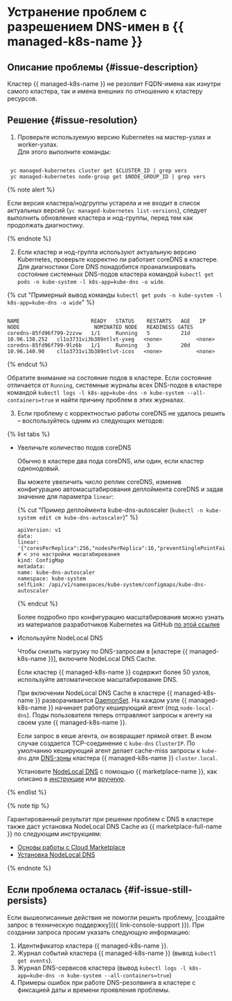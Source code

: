 # Устранение проблем с разрешением DNS-имен в {{ managed-k8s-name }}

## Описание проблемы {#issue-description}

Кластер {{ managed-k8s-name }} не резолвит FQDN-имена как изнутри самого кластера, так и имена внешних по отношению к кластеру ресурсов.

## Решение {#issue-resolution}

1. Проверьте используемую версию Kubernetes на мастер-узлах и worker-узлах.  
Для этого выполните команды:

```(text)

 yc managed-kubernetes cluster get $CLUSTER_ID | grep vers
 yc managed-kubernetes node-group get $NODE_GROUP_ID | grep vers

```

{% note alert %}

Eсли версия кластера/нодгруппы устарела и не входит в список актуальных версий (`yc managed-kubernetes list-versions`), следует выполнить обновление кластера и нод-группы, перед тем как продолжать диагностику.

{% endnote %}

2. Если кластер и нод-группа используют актуальную версию Kubernetes, проверьте корректно ли работает coreDNS в кластере.
Для диагностики Core DNS понадобится проанализировать состояние системных DNS-подов кластера командой `kubectl get pods -n kube-system -l k8s-app=kube-dns -o wide`.

{% cut "Примерный вывод команды `kubectl get pods -n kube-system -l k8s-app=kube-dns -o wide`" %}

```(text)

NAME                       READY   STATUS    RESTARTS   AGE   IP              NODE                        NOMINATED NODE   READINESS GATES
coredns-85fd96f799-2zzvw   1/1     Running   5          21d   10.96.138.252   cl1o3731vi3b389ntlvt-yxeg   <none>           <none>
coredns-85fd96f799-9lz6b   1/1     Running   3          20d   10.96.140.90    cl1o3731vi3b389ntlvt-icos   <none>           <none>
```

{% endcut %}

Обратите внимание на состояние подов в кластере. Если состояние отличается от `Running`, системные журналы всех DNS-подов в кластере командой `kubectl logs -l k8s-app=kube-dns -n kube-system --all-containers=true` и найти причину проблем в этих журналах.

3. Если проблему с корректностью работы coreDNS не удалось решить – воспользуйтесь одним из следующих методов:

{% list tabs %}

- Увеличьте количество подов coreDNS
  
  Обычно в кластере два пода coreDNS, или один, если кластер однонодовый.

  Вы можете увеличить число реплик coreDNS, изменив конфигурацию автомасштабирования деплоймента coreDNS и задав значение для параметра `linear`:

  {% cut "Пример деплоймента kube-dns-autoscaler (`kubectl -n kube-system edit cm kube-dns-autoscaler`)" %}

  ```(yaml)
  apiVersion: v1
  data:
  linear: '{"coresPerReplica":256,"nodesPerReplica":16,"preventSinglePointFailure":true}' # < это настройки масштабирования
  kind: ConfigMap
  metadata:
  name: kube-dns-autoscaler
  namespace: kube-system
  selfLink: /api/v1/namespaces/kube-system/configmaps/kube-dns-autoscaler
  ```

  {% endcut %}

  Более подробно про конфигурацию масштабирования можно узнать из материалов разработчиков Kubernetes на GitHub [по этой ссылке](https://github.com/kubernetes-sigs/cluster-proportional-autoscaler#control-patterns-and-configmap-formats)

- Используйте NodeLocal DNS 

  Чтобы снизить нагрузку по DNS-запросам в [кластере {{ managed-k8s-name }}], включите NodeLocal DNS Cache. 

  Если кластер {{ managed-k8s-name }} содержит более 50 узлов, используйте автоматическое масштабирование DNS.

  При включении NodeLocal DNS Cache в кластере {{ managed-k8s-name }} разворачивается [DaemonSet](https://kubernetes.io/docs/concepts/workloads/controllers/daemonset/). На каждом узле {{ managed-k8s-name }} начинает работу кеширующий агент (под `node-local-dns`). Поды пользователя теперь отправляют запросы к агенту на своем узле {{ managed-k8s-name }}.

   Если запрос в кеше агента, он возвращает прямой ответ. В ином случае создается TCP-соединение с `kube-dns` `ClusterIP`. По умолчанию кеширующий агент делает cache-miss запросы к `kube-dns` для [DNS-зоны](../../../dns/concepts/dns-zone.md) кластера {{ managed-k8s-name }} `cluster.local`.

   Установите [NodeLocal DNS](/marketplace/products/yc/node-local-dns) с помощью {{ marketplace-name }}, как описано в [инструкции](../../../managed-kubernetes/operations/applications/node-local-dns.md#marketplace-install) или [вручную](../../../managed-kubernetes/tutorials/node-local-dns.md).

{% endlist %}

{% note tip %}

Гарантированный результат при решении проблем с DNS в кластере также даст установка NodeLocal DNS Cache из {{ marketplace-full-name }} по следующим инструкциям:

* [Основы работы с Cloud Marketplace](../../../managed-kubernetes/operations/applications/marketplace.md)
* [Установка NodeLocal DNS](../../../managed-kubernetes/operations/applications/node-local-dns.md)

{% endnote %}

## Если проблема осталась {#if-issue-still-persists}

Если вышеописанные действия не помогли решить проблему, [создайте запрос в техническую поддержку]({{ link-console-support }}).
При создании запроса просим указать следующую информацию:

1. Идентификатор кластера {{ managed-k8s-name }}.
2. Журнал событий кластера {{ managed-k8s-name }} (вывод `kubectl get events`).
3. Журнал DNS-сервисов кластера (вывод `kubectl logs -l k8s-app=kube-dns -n kube-system --all-containers=true`)
4. Примеры ошибок при работе DNS-резолвинга в кластере с фиксацией даты и времени проявления проблемы.
